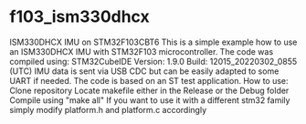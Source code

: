 # f103_ism330dhcx
ISM330DHCX IMU on STM32F103CBT6
This is a simple example how to use an ISM330DHCX IMU with STM32F103 microcontroller.
The code was compiled using:
STM32CubeIDE
Version: 1.9.0
Build: 12015_20220302_0855 (UTC)
IMU data is sent via USB CDC but can be easily adapted to some UART if needed.
The code is based on an ST test application.
How to use:
Clone repository
Locate makefile either in the Release or the Debug folder
Compile using "make all"
If you want to use it with a different stm32 family simply modify platform.h and platform.c accordingly

